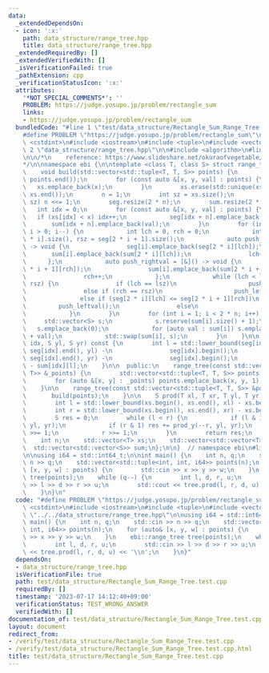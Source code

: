```yaml
---
data:
  _extendedDependsOn:
  - icon: ':x:'
    path: data_structure/range_tree.hpp
    title: data_structure/range_tree.hpp
  _extendedRequiredBy: []
  _extendedVerifiedWith: []
  _isVerificationFailed: true
  _pathExtension: cpp
  _verificationStatusIcon: ':x:'
  attributes:
    '*NOT_SPECIAL_COMMENTS*': ''
    PROBLEM: https://judge.yosupo.jp/problem/rectangle_sum
    links:
    - https://judge.yosupo.jp/problem/rectangle_sum
  bundledCode: "#line 1 \"test/data_structure/Rectangle_Sum_Range_Tree.test.cpp\"\n\
    #define PROBLEM \"https://judge.yosupo.jp/problem/rectangle_sum\"\n\n#include\
    \ <cstdint>\n#include <iostream>\n#include <tuple>\n#include <vector>\n\n#line\
    \ 2 \"data_structure/range_tree.hpp\"\n\n#include <algorithm>\n#line 6 \"data_structure/range_tree.hpp\"\
    \n\n/*\n    reference: https://www.slideshare.net/okuraofvegetable/ss-65377588\n\
    */\n\nnamespace ebi {\n\ntemplate <class T, class S> struct range_tree {\n  private:\n\
    \    void build(std::vector<std::tuple<T, T, S>> points) {\n        std::sort(points.begin(),\
    \ points.end());\n        for (const auto &[x, y, val] : points) {\n         \
    \   xs.emplace_back(x);\n        }\n        xs.erase(std::unique(xs.begin(), xs.end()),\
    \ xs.end());\n        n = 1;\n        int sz = xs.size();\n        while (n <\
    \ sz) n <<= 1;\n        seg.resize(2 * n);\n        sum.resize(2 * n);\n     \
    \   int idx = 0;\n        for (const auto &[x, y, val] : points) {\n         \
    \   if (xs[idx] < x) idx++;\n            seg[idx + n].emplace_back(y);\n     \
    \       sum[idx + n].emplace_back(val);\n        }\n        for (int i = n - 1;\
    \ i > 0; i--) {\n            int lch = 0, rch = 0;\n            int lsz = seg[2\
    \ * i].size(), rsz = seg[2 * i + 1].size();\n            auto push_leftval = [&]()\
    \ -> void {\n                seg[i].emplace_back(seg[2 * i][lch]);\n         \
    \       sum[i].emplace_back(sum[2 * i][lch]);\n                lch++;\n      \
    \      };\n            auto push_rightval = [&]() -> void {\n                seg[i].emplace_back(seg[2\
    \ * i + 1][rch]);\n                sum[i].emplace_back(sum[2 * i + 1][rch]);\n\
    \                rch++;\n            };\n            while (lch < lsz || rch <\
    \ rsz) {\n                if (lch == lsz)\n                    push_rightval();\n\
    \                else if (rch == rsz)\n                    push_leftval();\n \
    \               else if (seg[2 * i][lch] <= seg[2 * i + 1][rch])\n           \
    \         push_leftval();\n                else\n                    push_rightval();\n\
    \            }\n        }\n        for (int i = 1; i < 2 * n; i++) {\n       \
    \     std::vector<S> s;\n            s.reserve(sum[i].size() + 1);\n         \
    \   s.emplace_back(0);\n            for (auto val : sum[i]) s.emplace_back(s.back()\
    \ + val);\n            std::swap(sum[i], s);\n        }\n    }\n\n    S prod_y(int\
    \ idx, S yl, S yr) const {\n        int l = std::lower_bound(seg[idx].begin(),\
    \ seg[idx].end(), yl) -\n                seg[idx].begin();\n        int r = std::lower_bound(seg[idx].begin(),\
    \ seg[idx].end(), yr) -\n                seg[idx].begin();\n        return sum[idx][r]\
    \ - sum[idx][l];\n    }\n\n  public:\n    range_tree(const std::vector<std::pair<T,\
    \ T>> &_points) {\n        std::vector<std::tuple<T, T, S>> points;\n        points.reserve(_points.size());\n\
    \        for (auto &[x, y] : _points) points.emplace_back(x, y, 1);\n        build(points);\n\
    \    }\n\n    range_tree(const std::vector<std::tuple<T, T, S>> &points) {\n \
    \       build(points);\n    }\n\n    S prod(T xl, T xr, T yl, T yr) const {\n\
    \        int l = std::lower_bound(xs.begin(), xs.end(), xl) - xs.begin() + n;\n\
    \        int r = std::lower_bound(xs.begin(), xs.end(), xr) - xs.begin() + n;\n\
    \        S res = 0;\n        while (l < r) {\n            if (l & 1) res += prod_y(l++,\
    \ yl, yr);\n            if (r & 1) res += prod_y(--r, yl, yr);\n            l\
    \ >>= 1;\n            r >>= 1;\n        }\n        return res;\n    }\n\n  private:\n\
    \    int n;\n    std::vector<T> xs;\n    std::vector<std::vector<T>> seg;\n  \
    \  std::vector<std::vector<S>> sum;\n};\n\n}  // namespace ebi\n#line 9 \"test/data_structure/Rectangle_Sum_Range_Tree.test.cpp\"\
    \n\nusing i64 = std::int64_t;\n\nint main() {\n    int n, q;\n    std::cin >>\
    \ n >> q;\n    std::vector<std::tuple<int, int, i64>> points(n);\n    for (auto&\
    \ [x, y, w] : points) {\n        std::cin >> x >> y >> w;\n    }\n    ebi::range_tree\
    \ tree(points);\n    while (q--) {\n        int l, d, r, u;\n        std::cin\
    \ >> l >> d >> r >> u;\n        std::cout << tree.prod(l, r, d, u) << '\\n';\n\
    \    }\n}\n"
  code: "#define PROBLEM \"https://judge.yosupo.jp/problem/rectangle_sum\"\n\n#include\
    \ <cstdint>\n#include <iostream>\n#include <tuple>\n#include <vector>\n\n#include\
    \ \"../../data_structure/range_tree.hpp\"\n\nusing i64 = std::int64_t;\n\nint\
    \ main() {\n    int n, q;\n    std::cin >> n >> q;\n    std::vector<std::tuple<int,\
    \ int, i64>> points(n);\n    for (auto& [x, y, w] : points) {\n        std::cin\
    \ >> x >> y >> w;\n    }\n    ebi::range_tree tree(points);\n    while (q--) {\n\
    \        int l, d, r, u;\n        std::cin >> l >> d >> r >> u;\n        std::cout\
    \ << tree.prod(l, r, d, u) << '\\n';\n    }\n}"
  dependsOn:
  - data_structure/range_tree.hpp
  isVerificationFile: true
  path: test/data_structure/Rectangle_Sum_Range_Tree.test.cpp
  requiredBy: []
  timestamp: '2023-07-17 14:12:40+09:00'
  verificationStatus: TEST_WRONG_ANSWER
  verifiedWith: []
documentation_of: test/data_structure/Rectangle_Sum_Range_Tree.test.cpp
layout: document
redirect_from:
- /verify/test/data_structure/Rectangle_Sum_Range_Tree.test.cpp
- /verify/test/data_structure/Rectangle_Sum_Range_Tree.test.cpp.html
title: test/data_structure/Rectangle_Sum_Range_Tree.test.cpp
---
```

